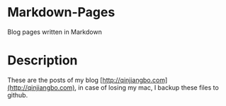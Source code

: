 # Markdown-Pages
Blog pages written in Markdown

# Description
These are the posts of my blog [http://qinjiangbo.com](http://qinjiangbo.com), in case of losing my mac, I backup these files to github. 
